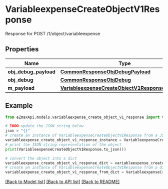 # VariableexpenseCreateObjectV1Response

Response for POST /1/object/variableexpense

## Properties

Name | Type | Description | Notes
------------ | ------------- | ------------- | -------------
**obj_debug_payload** | [**CommonResponseObjDebugPayload**](CommonResponseObjDebugPayload.md) |  | 
**obj_debug** | [**CommonResponseObjDebug**](CommonResponseObjDebug.md) |  | [optional] 
**m_payload** | [**VariableexpenseCreateObjectV1ResponseMPayload**](VariableexpenseCreateObjectV1ResponseMPayload.md) |  | 

## Example

```python
from eZmaxApi.models.variableexpense_create_object_v1_response import VariableexpenseCreateObjectV1Response

# TODO update the JSON string below
json = "{}"
# create an instance of VariableexpenseCreateObjectV1Response from a JSON string
variableexpense_create_object_v1_response_instance = VariableexpenseCreateObjectV1Response.from_json(json)
# print the JSON string representation of the object
print(VariableexpenseCreateObjectV1Response.to_json())

# convert the object into a dict
variableexpense_create_object_v1_response_dict = variableexpense_create_object_v1_response_instance.to_dict()
# create an instance of VariableexpenseCreateObjectV1Response from a dict
variableexpense_create_object_v1_response_from_dict = VariableexpenseCreateObjectV1Response.from_dict(variableexpense_create_object_v1_response_dict)
```
[[Back to Model list]](../README.md#documentation-for-models) [[Back to API list]](../README.md#documentation-for-api-endpoints) [[Back to README]](../README.md)


